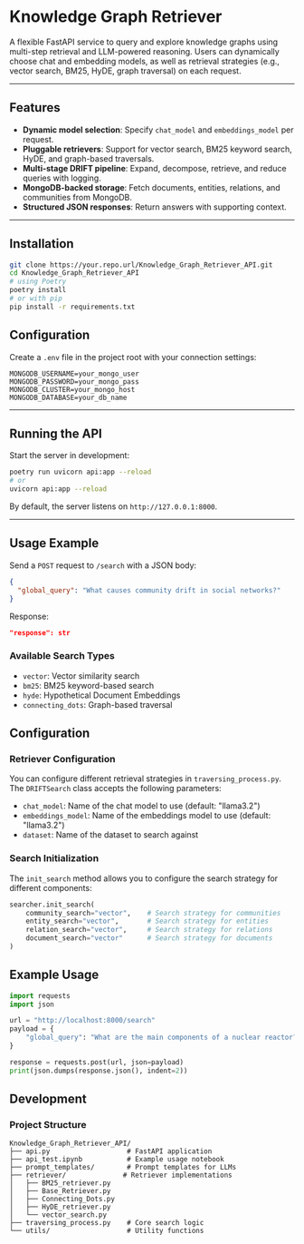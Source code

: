 # Knowledge Graph Retriever

A flexible FastAPI service to query and explore knowledge graphs using multi-step retrieval and LLM-powered reasoning. Users can dynamically choose chat and embedding models, as well as retrieval strategies (e.g., vector search, BM25, HyDE, graph traversal) on each request.

---

## Features

- **Dynamic model selection**: Specify `chat_model` and `embeddings_model` per request.
- **Pluggable retrievers**: Support for vector search, BM25 keyword search, HyDE, and graph-based traversals.
- **Multi-stage DRIFT pipeline**: Expand, decompose, retrieve, and reduce queries with logging.
- **MongoDB-backed storage**: Fetch documents, entities, relations, and communities from MongoDB.
- **Structured JSON responses**: Return answers with supporting context.

---

## Installation

```bash
git clone https://your.repo.url/Knowledge_Graph_Retriever_API.git
cd Knowledge_Graph_Retriever_API
# using Poetry
poetry install
# or with pip
pip install -r requirements.txt
```

## Configuration

Create a `.env` file in the project root with your connection settings:

```dotenv
MONGODB_USERNAME=your_mongo_user
MONGODB_PASSWORD=your_mongo_pass
MONGODB_CLUSTER=your_mongo_host
MONGODB_DATABASE=your_db_name
```

---

## Running the API

Start the server in development:

```bash
poetry run uvicorn api:app --reload
# or
uvicorn api:app --reload
```

By default, the server listens on `http://127.0.0.1:8000`.

---

## Usage Example

Send a `POST` request to `/search` with a JSON body:

```json
{
  "global_query": "What causes community drift in social networks?"
}
```

Response:

```json
"response": str
```

### Available Search Types

- `vector`: Vector similarity search
- `bm25`: BM25 keyword-based search
- `hyde`: Hypothetical Document Embeddings
- `connecting_dots`: Graph-based traversal

## Configuration

### Retriever Configuration

You can configure different retrieval strategies in `traversing_process.py`. The `DRIFTSearch` class accepts the following parameters:

- `chat_model`: Name of the chat model to use (default: "llama3.2")
- `embeddings_model`: Name of the embeddings model to use (default: "llama3.2")
- `dataset`: Name of the dataset to search against

### Search Initialization

The `init_search` method allows you to configure the search strategy for different components:

```python
searcher.init_search(
    community_search="vector",    # Search strategy for communities
    entity_search="vector",       # Search strategy for entities
    relation_search="vector",     # Search strategy for relations
    document_search="vector"      # Search strategy for documents
)
```

## Example Usage

```python
import requests
import json

url = "http://localhost:8000/search"
payload = {
    "global_query": "What are the main components of a nuclear reactor?"
}

response = requests.post(url, json=payload)
print(json.dumps(response.json(), indent=2))
```

## Development

### Project Structure

```
Knowledge_Graph_Retriever_API/
├── api.py                   # FastAPI application
├── api_test.ipynb           # Example usage notebook
├── prompt_templates/        # Prompt templates for LLMs
├── retriever/              # Retriever implementations
│   ├── BM25_retriever.py
│   ├── Base_Retriever.py
│   ├── Connecting_Dots.py
│   ├── HyDE_retriever.py
│   └── vector_search.py
├── traversing_process.py    # Core search logic
└── utils/                   # Utility functions
```

